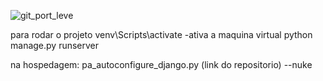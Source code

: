 

![git_port_leve](https://github.com/user-attachments/assets/16317435-eaab-4165-ba7e-f670d745a968)

para rodar o projeto
 venv\Scripts\activate  -ativa a maquina virtual
 python manage.py runserver


na hospedagem:
pa_autoconfigure_django.py (link do repositorio) --nuke
